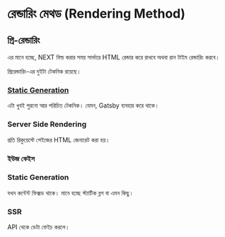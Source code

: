# রেন্ডারিং মেথড \(Rendering Method\)

## প্রি-রেন্ডারিং

এর মানে হচ্ছে, NEXT বিল্ড করার সময় সার্ভারে HTML রেন্ডার করে রাখবে অথবা রান টাইম রেন্ডারিং করবে।

প্রিরেন্ডারিং-এর দুইটা টেকনিক রয়েছে। 

### [Static Generation](getstaticprops.md)

এটা খুবই পুরনো আর পরিচিত টেকনিক। যেমন, Gatsby ব্যবহার করে থাকে।

### Server Side Rendering

প্রতি রিকুয়েস্টে পেইজের HTML জেনারেট করা হয়।

### ইউজ কেইস

### Static Generation

যখন কন্টেন্ট ফিক্সড থাকে। মানে হচ্ছে স্ট্যাটিক ব্লগ বা এমন কিছু।

### SSR

API থেকে ডেটা ফেইচ করলে।

